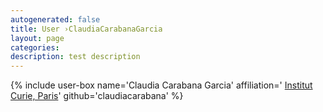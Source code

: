 ```yaml
---
autogenerated: false
title: User ›ClaudiaCarabanaGarcia
layout: page
categories: 
description: test description
---
```


{% include user-box name='Claudia Carabana Garcia' affiliation=' [Institut Curie, Paris](https://science.curie.fr/members/claudia-carabana/)' github='claudiacarabana' %}
